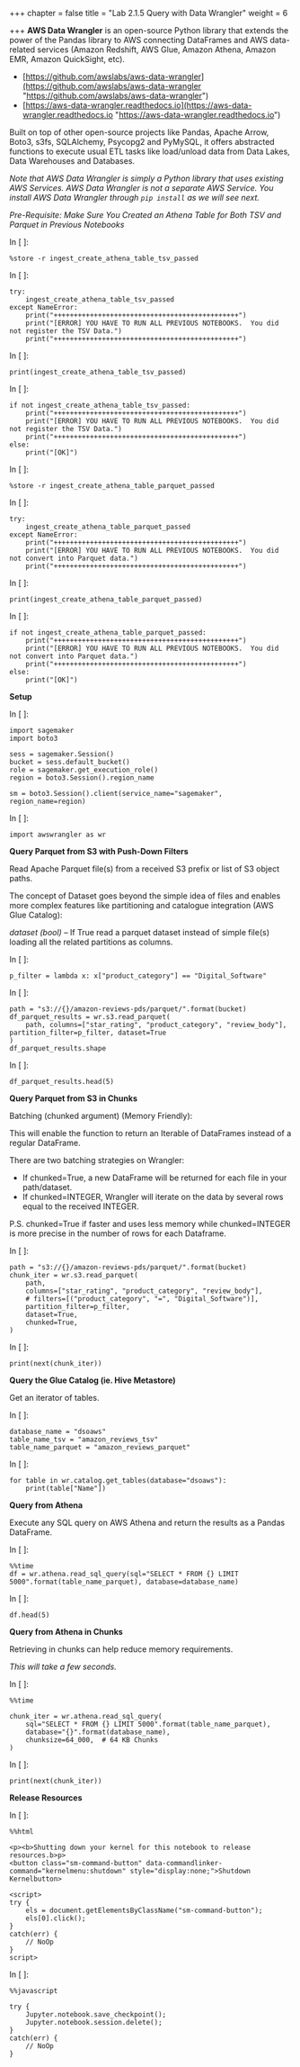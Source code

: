 +++
chapter = false
title = "Lab 2.1.5 Query with Data Wrangler"
weight = 6

+++
**AWS Data Wrangler** is an open-source Python library that extends the power of the Pandas library to AWS connecting DataFrames and AWS data-related services (Amazon Redshift, AWS Glue, Amazon Athena, Amazon EMR, Amazon QuickSight, etc).

* [https://github.com/awslabs/aws-data-wrangler](https://github.com/awslabs/aws-data-wrangler "https://github.com/awslabs/aws-data-wrangler")
* [https://aws-data-wrangler.readthedocs.io](https://aws-data-wrangler.readthedocs.io "https://aws-data-wrangler.readthedocs.io")

Built on top of other open-source projects like Pandas, Apache Arrow, Boto3, s3fs, SQLAlchemy, Psycopg2 and PyMySQL, it offers abstracted functions to execute usual ETL tasks like load/unload data from Data Lakes, Data Warehouses and Databases.

_Note that AWS Data Wrangler is simply a Python library that uses existing AWS Services. AWS Data Wrangler is not a separate AWS Service. You install AWS Data Wrangler through `pip install` as we will see next._

_Pre-Requisite: Make Sure You Created an Athena Table for Both TSV and Parquet in Previous Notebooks_

In \[ \]:

    %store -r ingest_create_athena_table_tsv_passed

In \[ \]:

    try:
        ingest_create_athena_table_tsv_passed
    except NameError:
        print("++++++++++++++++++++++++++++++++++++++++++++++")
        print("[ERROR] YOU HAVE TO RUN ALL PREVIOUS NOTEBOOKS.  You did not register the TSV Data.")
        print("++++++++++++++++++++++++++++++++++++++++++++++")

In \[ \]:

    print(ingest_create_athena_table_tsv_passed)

In \[ \]:

    if not ingest_create_athena_table_tsv_passed:
        print("++++++++++++++++++++++++++++++++++++++++++++++")
        print("[ERROR] YOU HAVE TO RUN ALL PREVIOUS NOTEBOOKS.  You did not register the TSV Data.")
        print("++++++++++++++++++++++++++++++++++++++++++++++")
    else:
        print("[OK]")

In \[ \]:

    %store -r ingest_create_athena_table_parquet_passed

In \[ \]:

    try:
        ingest_create_athena_table_parquet_passed
    except NameError:
        print("++++++++++++++++++++++++++++++++++++++++++++++")
        print("[ERROR] YOU HAVE TO RUN ALL PREVIOUS NOTEBOOKS.  You did not convert into Parquet data.")
        print("++++++++++++++++++++++++++++++++++++++++++++++")

In \[ \]:

    print(ingest_create_athena_table_parquet_passed)

In \[ \]:

    if not ingest_create_athena_table_parquet_passed:
        print("++++++++++++++++++++++++++++++++++++++++++++++")
        print("[ERROR] YOU HAVE TO RUN ALL PREVIOUS NOTEBOOKS.  You did not convert into Parquet data.")
        print("++++++++++++++++++++++++++++++++++++++++++++++")
    else:
        print("[OK]")

**Setup**

In \[ \]:

    import sagemaker
    import boto3
    
    sess = sagemaker.Session()
    bucket = sess.default_bucket()
    role = sagemaker.get_execution_role()
    region = boto3.Session().region_name
    
    sm = boto3.Session().client(service_name="sagemaker", region_name=region)

In \[ \]:

    import awswrangler as wr

**Query Parquet from S3 with Push-Down Filters**

Read Apache Parquet file(s) from a received S3 prefix or list of S3 object paths.

The concept of Dataset goes beyond the simple idea of files and enables more complex features like partitioning and catalogue integration (AWS Glue Catalog):

_dataset (bool)_ – If True read a parquet dataset instead of simple file(s) loading all the related partitions as columns.

In \[ \]:

    p_filter = lambda x: x["product_category"] == "Digital_Software"

In \[ \]:

    path = "s3://{}/amazon-reviews-pds/parquet/".format(bucket)
    df_parquet_results = wr.s3.read_parquet(
        path, columns=["star_rating", "product_category", "review_body"], partition_filter=p_filter, dataset=True
    )
    df_parquet_results.shape

In \[ \]:

    df_parquet_results.head(5)

**Query Parquet from S3 in Chunks**

Batching (chunked argument) (Memory Friendly):

This will enable the function to return an Iterable of DataFrames instead of a regular DataFrame.

There are two batching strategies on Wrangler:

* If chunked=True, a new DataFrame will be returned for each file in your path/dataset.
* If chunked=INTEGER, Wrangler will iterate on the data by several rows equal to the received INTEGER.

P.S. chunked=True if faster and uses less memory while chunked=INTEGER is more precise in the number of rows for each Dataframe.

In \[ \]:

    path = "s3://{}/amazon-reviews-pds/parquet/".format(bucket)
    chunk_iter = wr.s3.read_parquet(
        path,
        columns=["star_rating", "product_category", "review_body"],
        # filters=[("product_category", "=", "Digital_Software")],
        partition_filter=p_filter,
        dataset=True,
        chunked=True,
    )

In \[ \]:

    print(next(chunk_iter))

**Query the Glue Catalog (ie. Hive Metastore)**

Get an iterator of tables.

In \[ \]:

    database_name = "dsoaws"
    table_name_tsv = "amazon_reviews_tsv"
    table_name_parquet = "amazon_reviews_parquet"

In \[ \]:

    for table in wr.catalog.get_tables(database="dsoaws"):
        print(table["Name"])

**Query from Athena**

Execute any SQL query on AWS Athena and return the results as a Pandas DataFrame.

In \[ \]:

    %%time
    df = wr.athena.read_sql_query(sql="SELECT * FROM {} LIMIT 5000".format(table_name_parquet), database=database_name)

In \[ \]:

    df.head(5)

**Query from Athena in Chunks**

Retrieving in chunks can help reduce memory requirements.

_This will take a few seconds._

In \[ \]:

    %%time
    
    chunk_iter = wr.athena.read_sql_query(
        sql="SELECT * FROM {} LIMIT 5000".format(table_name_parquet),
        database="{}".format(database_name),
        chunksize=64_000,  # 64 KB Chunks
    )

In \[ \]:

    print(next(chunk_iter))

**Release Resources**

In \[ \]:

    %%html
    
    <p><b>Shutting down your kernel for this notebook to release resources.b>p>
    <button class="sm-command-button" data-commandlinker-command="kernelmenu:shutdown" style="display:none;">Shutdown Kernelbutton>
            
    <script>
    try {
        els = document.getElementsByClassName("sm-command-button");
        els[0].click();
    }
    catch(err) {
        // NoOp
    }    
    script>

In \[ \]:

    %%javascript
    
    try {
        Jupyter.notebook.save_checkpoint();
        Jupyter.notebook.session.delete();
    }
    catch(err) {
        // NoOp
    }